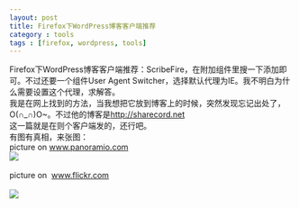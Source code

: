 ```yaml
---
layout: post
title: Firefox下WordPress博客客户端推荐
category : tools
tags : [firefox, wordpress, tools]
---
```


Firefox下WordPress博客客户端推荐：ScribeFire，在附加组件里搜一下添加即可。不过还要一个组件User Agent Switcher，选择默认代理为IE。我不明白为什么需要设置这个代理，求解答。<br />我是在网上找到的方法，当我想把它放到博客上的时候，突然发现忘记出处了，O(∩_∩)O~。不过他的博客是<a href="http://sharecord.net">http://sharecord.net</a><br />这一篇就是在则个客户端发的，还行吧。<br />有图有真相，来张图：<br />picture on www.panoramio.com<br /><img src="http://commondatastorage.googleapis.com/static.panoramio.com/photos/medium/46010288.jpg" /><br /><br />picture on&nbsp; www.flickr.com<br /><br /><img src="http://flic.kr/p/97nogj" /><br /><br /><div class="zemanta-pixie"><img class="zemanta-pixie-img" alt="" src="http://img.zemanta.com/pixy.gif?x-id=b3b19454-3351-8fb4-acad-f9e10fcefd41" /></div>